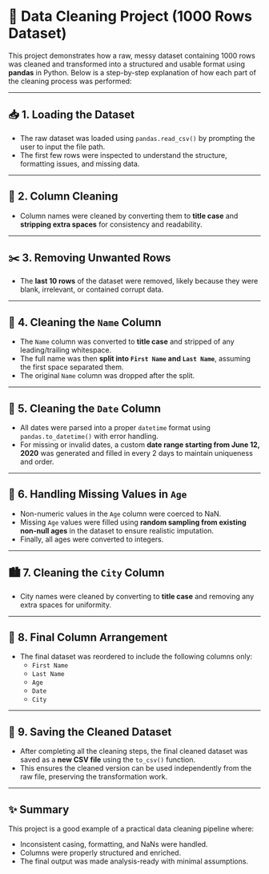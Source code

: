 # 🧹 Data Cleaning Project (1000 Rows Dataset)

This project demonstrates how a raw, messy dataset containing 1000 rows was cleaned and transformed into a structured and usable format using **pandas** in Python. Below is a step-by-step explanation of how each part of the cleaning process was performed:

---

## 📥 1. Loading the Dataset

- The raw dataset was loaded using `pandas.read_csv()` by prompting the user to input the file path.
- The first few rows were inspected to understand the structure, formatting issues, and missing data.

---

## 🧼 2. Column Cleaning

- Column names were cleaned by converting them to **title case** and **stripping extra spaces** for consistency and readability.

---

## ✂️ 3. Removing Unwanted Rows

- The **last 10 rows** of the dataset were removed, likely because they were blank, irrelevant, or contained corrupt data.

---

## 👤 4. Cleaning the `Name` Column

- The `Name` column was converted to **title case** and stripped of any leading/trailing whitespace.
- The full name was then **split into `First Name` and `Last Name`**, assuming the first space separated them.
- The original `Name` column was dropped after the split.

---

## 📅 5. Cleaning the `Date` Column

- All dates were parsed into a proper `datetime` format using `pandas.to_datetime()` with error handling.
- For missing or invalid dates, a custom **date range starting from June 12, 2020** was generated and filled in every 2 days to maintain uniqueness and order.

---

## 🎂 6. Handling Missing Values in `Age`

- Non-numeric values in the `Age` column were coerced to NaN.
- Missing `Age` values were filled using **random sampling from existing non-null ages** in the dataset to ensure realistic imputation.
- Finally, all ages were converted to integers.

---

## 🏙️ 7. Cleaning the `City` Column

- City names were cleaned by converting to **title case** and removing any extra spaces for uniformity.

---

## 🧾 8. Final Column Arrangement

- The final dataset was reordered to include the following columns only:
  - `First Name`
  - `Last Name`
  - `Age`
  - `Date`
  - `City`

---

## 💾 9. Saving the Cleaned Dataset

- After completing all the cleaning steps, the final cleaned dataset was saved as a **new CSV file** using the `to_csv()` function.
- This ensures the cleaned version can be used independently from the raw file, preserving the transformation work.

---

## ✨ Summary

This project is a good example of a practical data cleaning pipeline where:
- Inconsistent casing, formatting, and NaNs were handled.
- Columns were properly structured and enriched.
- The final output was made analysis-ready with minimal assumptions.

